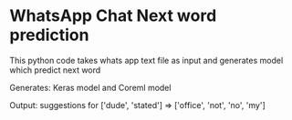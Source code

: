 # WhatsApp Chat Next word prediction
This python code takes whats app text file as input and generates model which predict next word

Generates:
Keras model and Coreml model

Output:
 suggestions for ['dude', 'stated'] => ['office', 'not', 'no', 'my']
